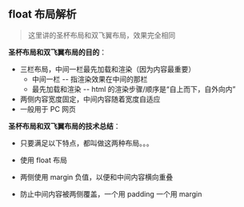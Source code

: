 ## float 布局解析

> 这里讲的圣杯布局和双飞翼布局，效果完全相同

**圣杯布局和双飞翼布局的目的**：

- 三栏布局，中间一栏最先加载和渲染（因为内容最重要）
  - 中间一栏 -- 指渲染效果在中间的那栏
  - 最先加载和渲染 -- html 的渲染步骤/顺序是“自上而下，自外向内”
- 两侧内容宽度固定，中间内容随着宽度自适应
- 一般用于 PC 网页

**圣杯布局和双飞翼布局的技术总结**：

- 只要满足以下特点，都叫做这两种布局。。。

- 使用 float 布局
- 两侧使用 margin 负值，以便和中间内容横向重叠
- 防止中间内容被两侧覆盖，一个用 padding 一个用 margin
